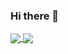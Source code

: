 ### Hi there 👋
<a href="https://github.com/LubnaAbidah/github-readme-stats">
  <img align="center" src="https://github-readme-stats.vercel.app/api/pin/?username=LubnaAbidah&repo=github-readme-stats" />
</a>
<a href="https://github.com/LubnaAbidah/convoychat">
  <img align="center" src="https://github-readme-stats.vercel.app/api/pin/?username=LubnaAbidah&repo=convoychat" />
</a>

<!--
**LubnaAbidah/LubnaAbidah** is a ✨ _special_ ✨ repository because its `README.md` (this file) appears on your GitHub profile.

Here are some ideas to get you started:

- 🔭 I’m currently working on ...
- 🌱 I’m currently learning ...
- 👯 I’m looking to collaborate on ...
- 🤔 I’m looking for help with ...
- 💬 Ask me about ...
- 📫 How to reach me: ...
- 😄 Pronouns: ...
- ⚡ Fun fact: ...
-->
